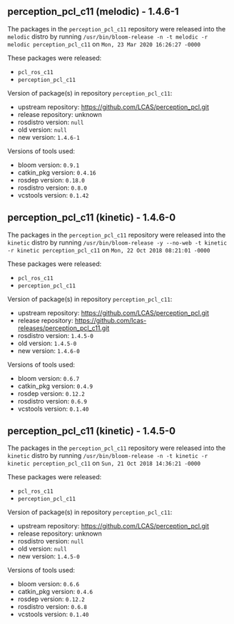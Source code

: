 ## perception_pcl_c11 (melodic) - 1.4.6-1

The packages in the `perception_pcl_c11` repository were released into the `melodic` distro by running `/usr/bin/bloom-release -n -t melodic -r melodic perception_pcl_c11` on `Mon, 23 Mar 2020 16:26:27 -0000`

These packages were released:
- `pcl_ros_c11`
- `perception_pcl_c11`

Version of package(s) in repository `perception_pcl_c11`:

- upstream repository: https://github.com/LCAS/perception_pcl.git
- release repository: unknown
- rosdistro version: `null`
- old version: `null`
- new version: `1.4.6-1`

Versions of tools used:

- bloom version: `0.9.1`
- catkin_pkg version: `0.4.16`
- rosdep version: `0.18.0`
- rosdistro version: `0.8.0`
- vcstools version: `0.1.42`


## perception_pcl_c11 (kinetic) - 1.4.6-0

The packages in the `perception_pcl_c11` repository were released into the `kinetic` distro by running `/usr/bin/bloom-release -y --no-web -t kinetic -r kinetic perception_pcl_c11` on `Mon, 22 Oct 2018 08:21:01 -0000`

These packages were released:
- `pcl_ros_c11`
- `perception_pcl_c11`

Version of package(s) in repository `perception_pcl_c11`:

- upstream repository: https://github.com/LCAS/perception_pcl.git
- release repository: https://github.com/lcas-releases/perception_pcl_c11.git
- rosdistro version: `1.4.5-0`
- old version: `1.4.5-0`
- new version: `1.4.6-0`

Versions of tools used:

- bloom version: `0.6.7`
- catkin_pkg version: `0.4.9`
- rosdep version: `0.12.2`
- rosdistro version: `0.6.9`
- vcstools version: `0.1.40`


## perception_pcl_c11 (kinetic) - 1.4.5-0

The packages in the `perception_pcl_c11` repository were released into the `kinetic` distro by running `/usr/bin/bloom-release -n -t kinetic -r kinetic perception_pcl_c11` on `Sun, 21 Oct 2018 14:36:21 -0000`

These packages were released:
- `pcl_ros_c11`
- `perception_pcl_c11`

Version of package(s) in repository `perception_pcl_c11`:

- upstream repository: https://github.com/LCAS/perception_pcl.git
- release repository: unknown
- rosdistro version: `null`
- old version: `null`
- new version: `1.4.5-0`

Versions of tools used:

- bloom version: `0.6.6`
- catkin_pkg version: `0.4.6`
- rosdep version: `0.12.2`
- rosdistro version: `0.6.8`
- vcstools version: `0.1.40`


